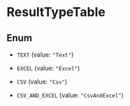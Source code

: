 

# ResultTypeTable

## Enum


* `TEXT` (value: `"Text"`)

* `EXCEL` (value: `"Excel"`)

* `CSV` (value: `"Csv"`)

* `CSV_AND_EXCEL` (value: `"CsvAndExcel"`)



